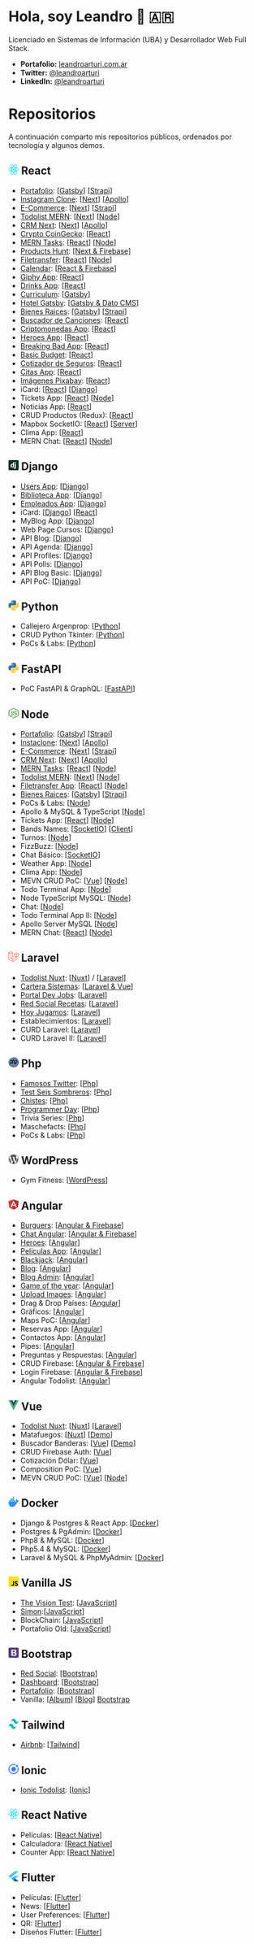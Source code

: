 # Hola, soy Leandro 👋 🇦🇷

Licenciado en Sistemas de Información (UBA) y Desarrollador Web Full Stack.

- **Portafolio:** [leandroarturi.com.ar](https://leandroarturi.com.ar)
- **Twitter:** [@leandroarturi](https://twitter.com/leandroarturi)
- **LinkedIn:** [@leandroarturi](https://www.linkedin.com/in/leandroarturi)

# Repositorios

A continuación comparto mis repositorios públicos, ordenados por tecnología y algunos demos.

## <span><img src="./icons/react.svg" alt="React" width="20px" height="20px"></span> React

- [Portafolio](https://leandroarturi.com.ar): [[Gatsby](https://github.com/larturi/portfolio-gatsby)] [[Strapi](https://github.com/larturi/portfolio-strapi)]
- [Instagram Clone](https://instaclone-react.netlify.app): [[Next](https://github.com/larturi/react-apollo-instaclone-client)] [[Apollo](https://github.com/larturi/apollo-instaclone-server)]
- [E-Commerce](http://cloudapp.com.ar/ecommerce-games): [[Next](https://github.com/larturi/react-ecommerce-client)] [[Strapi](https://github.com/larturi/strapi-ecommerce-server)]
- [Todolist MERN](http://www.todolist-mern.cloudapp.com.ar): [[Next](https://github.com/larturi/react-todolist-mern-cliente)] [[Node](https://github.com/larturi/node-todolist-mern-ts-server)] 
- [CRM Next](http://cloudapp.com.ar/crm-next-apollo): [[Next](https://github.com/larturi/react-graphql-crm)] [[Apollo](https://github.com/larturi/node-graphql-crm)]
- [Crypto CoinGecko](https://react-crypto-coingecko.netlify.app/): [[React](https://github.com/larturi/react-crypto-coingecko)]
- [MERN Tasks](http://mern-tasks.cloudapp.com.ar/): [[React](https://github.com/larturi/react-mern-tasks)] [[Node](https://github.com/larturi/node-mern-tasks)]
- [Products Hunt](https://product-hunt-1f8d8.web.app): [[Next & Firebase]](https://github.com/larturi/react-next-producthunt)
- [Filetransfer](https://react-filetransfer-cliente.vercel.app/): [[React](https://github.com/larturi/react-filetransfer-cliente)] [[Node](https://github.com/larturi/node-filetransfer-backend)]
- [Calendar](http://calendar-react.cloudapp.com.ar/login): [[React & Firebase](https://github.com/larturi/react-journal-app)]
- [Giphy App](http://cloudapp.com.ar/demo/gif-react): [[React](https://github.com/larturi/react-gift-app)]
- [Drinks App](http://cloudapp.com.ar/demo/drinks): [[React](https://github.com/larturi/react-drinks)]
- [Curriculum](https://gatsby-curriculum.netlify.app): [[Gatsby](https://github.com/larturi/react-gatsby-curriculum)]
- [Hotel Gatsby](https://gatsby-hotel-app.netlify.app/): [[Gatsby & Dato CMS](https://github.com/larturi/react-hotel-gatsby)]
- [Bienes Raices](https://bienesraices-gatsby-app.netlify.app/): [[Gatsby](https://github.com/larturi/react-propiedades-front-gatsby)] [[Strapi](https://github.com/larturi/node-propiedades-back)]
- [Buscador de Canciones](http://cloudapp.com.ar/demo/lyrics): [[React](https://github.com/larturi/react-lyrics)]
- [Criptomonedas App](http://cloudapp.com.ar/demo/cripto): [[React](https://github.com/larturi/react-criptomonedas)]
- [Heroes App](https://heros-react-app.netlify.app): [[React](https://github.com/larturi/react-heroes-app)]
- [Breaking Bad App](https://breakingbad-app-react.netlify.app): [[React](https://github.com/larturi/react-breakingbad-api)]
- [Basic Budget](https://budget-basic-react-app.netlify.app): [[React](https://github.com/larturi/react-presupuesto)]
- [Cotizador de Seguros](https://cotizador-react-app-ok.netlify.app): [[React](https://github.com/larturi/react-cotizador)]
- [Citas App](https://agenda-turnos-react.netlify.app): [[React](https://github.com/larturi/react-citas)]
- [Imágenes Pixabay](https://images-pixabay-react-app.netlify.app): [[React](https://github.com/larturi/react-imagenes-pixabay)]
- iCard: [[React](https://github.com/larturi/react-icard)] [[Django](https://github.com/larturi/django-rest-icard)]
- Tickets App: [[React](https://github.com/larturi/react-tickets-app)] [[Node](https://github.com/larturi/-node-tickets-app-server)]
- Noticias App: [[React](https://github.com/larturi/react-noticias)]
- CRUD Productos (Redux): [[React](https://github.com/larturi/react-redux-crud-productos)]
- Mapbox SocketIO: [[React](https://github.com/larturi/react-mapas-client)] [[Server](https://github.com/larturi/node-mapas-server)]
- Clima App: [[React](https://github.com/larturi/react-clima)]
- MERN Chat: [[React](https://github.com/larturi/react-chatapp-app)] [[Node](https://github.com/larturi/node-chatapp-server)]


## <span><img src="./icons/django.svg" alt="Django" width="20px" height="20px"></span> Django

- [Users App](https://django-user-app.herokuapp.com/login/): [[Django](https://github.com/larturi/django-users)]
- [Biblioteca App](https://django-biblioteca.herokuapp.com): [[Django](https://github.com/larturi/django-biblioteca)]
- [Empleados App](https://django-empleados.herokuapp.com): [[Django](https://github.com/larturi/django-empleados)]
- iCard: [[Django](https://github.com/larturi/django-rest-icard)] [[React](https://github.com/larturi/react-icard)]
- MyBlog App: [[Django](https://github.com/larturi/django-myblog)]
- Web Page Cursos: [[Django](https://github.com/larturi/django-webpage/tree/main)]
- API Blog: [[Django](https://github.com/larturi/django-rest-blog-full)]
- API Agenda: [[Django](https://github.com/larturi/django-rest-agenda)]
- API Profiles: [[Django](https://github.com/larturi/django-profiles-api)]
- API Polls: [[Django](https://github.com/larturi/django_polls)]
- API Blog Basic: [[Django](https://github.com/larturi/django-rest-blog-basic)]
- API PoC: [[Django](https://github.com/larturi/django-apirest-lab-tests)]

## <span><img src="./icons/python.svg" alt="Python" width="20px" height="20px"></span> Python

- Callejero Argenprop: [[Python](https://github.com/larturi/python-argenprop-callejero)]
- CRUD Python Tkinter: [[Python](https://github.com/larturi/python-crud-tkinter/blob/main/README.md)]
- PoCs & Labs: [[Python](https://github.com/larturi/python-labs)]

## <span><img src="./icons/python.svg" alt="Python" width="20px" height="20px"></span> FastAPI

-  PoC FastAPI & GraphQL: [[FastAPI](https://github.com/larturi/fastapi-graphql-postgre)]

## <span><img src="./icons/nodejs-icon.svg" alt="Node" width="20px" height="20px"></span> Node

- [Portafolio](https://leandroarturi.com.ar): [[Gatsby](https://github.com/larturi/portfolio-gatsby)] [[Strapi](https://github.com/larturi/portfolio-strapi)]
- [Instaclone](https://instaclone-react.netlify.app): [[Next](https://github.com/larturi/react-apollo-instaclone-client)] [[Apollo](https://github.com/larturi/apollo-instaclone-server)]
- [E-Commerce](http://cloudapp.com.ar/ecommerce-games): [[Next](https://github.com/larturi/react-ecommerce-client)] [[Strapi](https://github.com/larturi/strapi-ecommerce-server)]
- [CRM Next](http://cloudapp.com.ar/crm-next-apollo): [[Next](https://github.com/larturi/react-graphql-crm)] [[Apollo](https://github.com/larturi/node-graphql-crm)]
- [MERN Tasks](http://mern-tasks.cloudapp.com.ar/): [[React](https://github.com/larturi/react-mern-tasks)] [[Node](https://github.com/larturi/node-mern-tasks)]
- [Todolist MERN](http://www.todolist-mern.cloudapp.com.ar): [[Next](https://github.com/larturi/react-todolist-mern-cliente)] [[Node](https://github.com/larturi/node-todolist-mern-ts-server)]
- [Filetransfer App](https://react-filetransfer-cliente.vercel.app/): [[React](https://github.com/larturi/react-filetransfer-cliente)] [[Node](https://github.com/larturi/node-filetransfer-backend)]
- [Bienes Raices](https://bienesraices-gatsby-app.netlify.app/): [[Gatsby](https://github.com/larturi/react-propiedades-front-gatsby)] [[Strapi](https://github.com/larturi/node-propiedades-back)]
- PoCs & Labs: [[Node](https://github.com/larturi/node-labs)]
- Apollo & MySQL & TypeScript [[Node](https://github.com/larturi/apollo-graphql-typescript)]
- Tickets App: [[React](https://github.com/larturi/react-tickets-app)] [[Node](https://github.com/larturi/-node-tickets-app-server)]
- Bands Names: [[SocketIO](https://github.com/larturi/socketio-band-names-server)] [[Client](https://github.com/larturi/socketio-band-names)]
- Turnos: [[Node](https://github.com/larturi/node-turnos)]
- FizzBuzz: [[Node](https://github.com/larturi/node-ts-fizzbuzz)]
- Chat Básico: [[SocketIO](https://github.com/larturi/socketio-chat-basico)]
- Weather App: [[Node](https://github.com/larturi/node-weather-app)]
- Clima App: [[Node](https://github.com/larturi/node-clima)]
- MEVN CRUD PoC: [[Vue](https://github.com/larturi/vue-crud-node-frontend)] [[Node](https://github.com/larturi/vue-crud-node-backend)]
- Todo Terminal App: [[Node](https://github.com/larturi/node-por-hacer)]
- Node TypeScript MySQL: [[Node](https://github.com/larturi/node-ts-mysql)]
- Chat: [[Node](https://github.com/larturi/node-socket-chat)]
- Todo Terminal App II: [[Node](https://github.com/larturi/node-todolist-app)]
- Apollo Server MySQL [[Node](https://github.com/larturi/apollo-graphql-mysql-server)]
- MERN Chat: [[React](https://github.com/larturi/react-chatapp-app)] [[Node](https://github.com/larturi/node-chatapp-server)]

## <span><img src="./icons/laravel.svg" alt="Laravel" width="20px" height="20px"></span> Laravel

- [Todolist Nuxt](http://todolist-vue.cloudapp.com.ar/dist): [[Nuxt](https://github.com/larturi/vue-nuxt-todolist-client)] / [[Laravel](https://github.com/larturi/laravel-vue-todolist-backend)]
- [Cartera Sistemas](http://www.carteradesistemas.cloudapp.com.ar/login): [[Laravel & Vue](https://github.com/larturi/laravel-cartera-sistemas)]
- [Portal Dev Jobs](http://www.devjobs.cloudapp.com.ar/): [[Laravel](https://github.com/larturi/laravel-devJobs)]
- [Red Social Recetas](http://www.recetas.cloudapp.com.ar): [[Laravel](https://github.com/larturi/laravel-recetas-cocina)]
- [Hoy Jugamos](http://hoyjugamos.cloudapp.com.ar/): [[Laravel](https://github.com/larturi/php-hoyjugamos)]
- Establecimientos: [[Laravel](https://github.com/larturi/laravel-establecimientos)]
- CURD Laravel: [[Laravel](https://github.com/larturi/laravel-abm)]
- CURD Laravel II: [[Laravel](https://github.com/larturi/laravel-abm2)]

## <span><img src="./icons/php.svg" alt="Php" width="20px" height="20px"></span> Php

- [Famosos Twitter](http://www.famososentwitter.com.ar/noticias-de-famosos-en-twitter/all/1.php): [[Php](https://github.com/larturi/php-famosos-twitter)]
- [Test Seis Sombreros](http://testsombreros.site/): [[Php](https://github.com/larturi/php-seis-sombreros)]
- [Chistes](http://chistescodificados.cloudapp.com.ar/controllers/chiste.php?accion=listar): [[Php](https://github.com/larturi/php-chistessincodificar)]
- [Programmer Day](http://programmerday.cloudapp.com.ar): [[Php](https://github.com/larturi/php-programmerday)]
- Trivia Series: [[Php](https://github.com/larturi/php-triviaseries)]
- Maschefacts: [[Php](https://github.com/larturi/php-maschefacts)]
- PoCs & Labs: [[Php](https://github.com/larturi/php-labs)]

## <span><img src="./icons/wordpress-icon.svg" alt="WordPress" width="20px" height="20px"></span> WordPress

- Gym Fitness: [[WordPress](https://github.com/larturi/wordpress-gym)]

## <span><img src="./icons/angular-icon.svg" alt="Angular" width="20px" height="20px"></span> Angular

- [Burguers](http://cloudapp.com.ar/demo/burgers/#/list-categories): [[Angular & Firebase](https://github.com/larturi/angular-burguer-queen)]
- [Chat Angular](http://cloudapp.com.ar/demo/firechat/): [[Angular & Firebase](https://github.com/larturi/angular-firechat)]
- [Heroes](http://cloudapp.com.ar/demo/heroes-ng/#/heroes): [[Angular](https://github.com/larturi/angular-buscador-heroes)]
- [Películas App](http://cloudapp.com.ar/demo/peliculas/#/home): [[Angular](https://github.com/larturi/angular-peliculas)]
- [Blackjack](http://cloudapp.com.ar/demo/blackjack/#/juego): [[Angular](https://github.com/larturi/js-blackjack)]
- [Blog](https://angular-blog-app.netlify.app): [[Angular](https://github.com/larturi/angular-blog)]
- [Blog Admin](https://blog-admin-angular.netlify.app): [[Angular](https://github.com/larturi/angular-dasboard-blog)]
- [Game of the year](http://cloudapp.com.ar/demo/goty/#/inicio): [[Angular](https://github.com/larturi/angular-goty)]
- [Upload Images](http://cloudapp.com.ar/demo/upload-images/#/fotos): [[Angular](https://github.com/larturi/angular-uploadimages-firebase)]
- Drag & Drop Países: [[Angular](https://github.com/larturi/angular-drag-drop-paises)]
- Gráficos: [[Angular](https://github.com/larturi/angular-graficos)]
- Maps PoC: [[Angular](https://github.com/larturi/angular-mapas)]
- Reservas App: [[Angular](https://github.com/larturi/angular-reservas-peluqueria)]
- Contactos App: [[Angular](https://github.com/larturi/angular-contact-list)]
- Pipes: [[Angular](https://github.com/larturi/angular-pipes)]
- Preguntas y Respuestas: [[Angular](https://github.com/larturi/angular-preguntas-respuestas)]
- CRUD Firebase: [[Angular & Firebase](https://github.com/larturi/angular-crud-firebase)]
- Login Firebase: [[Angular & Firebase](https://github.com/larturi/angular-login-firebase)]
- Angular Todolist: [[Angular](https://github.com/larturi/angular-task-list)]

## <span><img src="./icons/vue.svg" alt="Vue" width="20px" height="20px"></span> Vue

- [Todolist Nuxt](http://todolist-vue.cloudapp.com.ar/dist): [[Nuxt](https://github.com/larturi/vue-nuxt-todolist-client)] [[Laravel](https://github.com/larturi/laravel-vue-todolist-backend)]
- Matafuegos: [[Nuxt](https://github.com/larturi/vue-nuxt-matafuegos)] [[Demo](https://matafuegos-nuxt.netlify.app/)]
- Buscador Banderas: [[Vue](https://github.com/larturi/vue-buscador-banderas)] [[Demo](https://vue-flags-api.netlify.app)]
- CRUD Firebase Auth: [[Vue](https://github.com/larturi/vue-crud-firebase-auth)]
- Cotización Dólar: [[Vue](https://github.com/larturi/vue-axios-vuetify-dolar)]
- Composition PoC: [[Vue](https://github.com/larturi/vue-composition-poc)]
- MEVN CRUD PoC: [[Vue](https://github.com/larturi/vue-crud-node-frontend)] [[Node](https://github.com/larturi/vue-crud-node-backend)]

## <span><img src="./icons/docker-icon.svg" alt="Docker" width="20px" height="20px"></span> Docker
- Django & Postgres & React App: [[Docker](https://github.com/larturi/docker-django-rest-react-poc)]
- Postgres & PgAdmin: [[Docker](https://github.com/larturi/docker-postgres-pgadmin)]
- Php8 & MySQL: [[Docker](https://github.com/larturi/docker-php8-mysql)]
- Php5.4 & MySQL: [[Docker](https://github.com/larturi/docker-php54-mysql)]
- Laravel & MySQL & PhpMyAdmin: [[Docker](https://github.com/larturi/docker-laravel-mysql)]


## <span><img src="./icons/javascript.svg" alt="Vanilla JS" width="20px" height="20px"></span> Vanilla JS

- [The Vision Test](http://cloudapp.com.ar/visiontest): [[JavaScript](https://github.com/larturi/js-the-vision-test)]
- [Simon](http://cloudapp.com.ar/demo/simon):[[JavaScript](https://github.com/larturi/js-simon)] 
- BlockChain: [[JavaScript](https://github.com/larturi/js-blockchain)]
- Portafolio Old: [[JavaScript](https://github.com/larturi/js-leandroarturi)]

## <span><img src="./icons/bootstrap.svg" alt="Bootstrap" width="20px" height="20px"></span> Bootstrap

- [Red Social](https://larturi.github.io/bootstrap-red-social): [[Bootstrap](https://github.com/larturi/bootstrap-red-social)]
- [Dashboard](https://larturi.github.io/bootstrap-dashboard/): [[Bootstrap](https://github.com/larturi/bootstrap-dashboard)]
- [Portafolio](https://larturi.github.io/bootstrap-portafolio): [[Bootstrap](https://github.com/larturi/bootstrap-portafolio)]
- Vanilla: [[Album](https://larturi.github.io/bootstrap-vanilla-ejemplos/album.html)] [[Blog](https://larturi.github.io/bootstrap-vanilla-ejemplos/blog.html)] [Bootstrap](https://github.com/larturi/bootstrap-vanilla-ejemplos)

## <span><img src="./icons/tailwindcss-icon.svg" alt="Tailwind" width="20px" height="20px"></span> Tailwind

- [Airbnb](https://larturi.github.io/tailwind-airbnb/): [[Tailwind](https://github.com/larturi/tailwind-airbnb)]

## <span><img src="./icons/ionic.svg" alt="Ionic" width="20px" height="20px"></span> Ionic

- [Ionic Todolist](http://cloudapp.com.ar/demo/todolist-ng/#/tabs/tab1): [[Ionic](https://github.com/larturi/angular-todolist)]

## <span><img src="./icons/react.svg" alt="React Native" width="20px" height="20px"></span> React Native

-  Películas: [[React Native](https://github.com/larturi/react-native-peliculas)]
-  Calculadora: [[React Native](https://github.com/larturi/react-native-calculadora)]
-  Counter App: [[React Native](https://github.com/larturi/react-native-counter-app)]

## <span><img src="./icons/flutter.svg" alt="Flutter" width="20px" height="20px"></span> Flutter

-  Películas: [[Flutter](https://github.com/larturi/flutter-peliculas)]
-  News: [[Flutter](https://github.com/larturi/flutter-news)]
-  User Preferences: [[Flutter](https://github.com/larturi/flutter-user-preferences)]
-  QR: [[Flutter](https://github.com/larturi/flutter-qr)]
-  Diseños Flutter: [[Flutter](https://github.com/larturi/flutter-disenos)]
